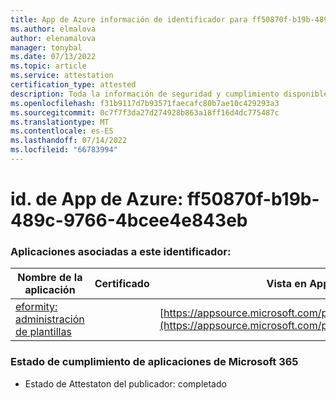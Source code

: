 ```yaml
---
title: App de Azure información de identificador para ff50870f-b19b-489c-9766-4bcee4e843eb
ms.author: elmalova
author: elenamalova
manager: tonybal
ms.date: 07/13/2022
ms.topic: article
ms.service: attestation
certification_type: attested
description: Toda la información de seguridad y cumplimiento disponible para ff50870f-b19b-489c-9766-4bcee4e843eb.
ms.openlocfilehash: f31b9117d7b93571faecafc80b7ae10c429293a3
ms.sourcegitcommit: 0c7f7f3da27d274928b863a18ff16d4dc775487c
ms.translationtype: MT
ms.contentlocale: es-ES
ms.lasthandoff: 07/14/2022
ms.locfileid: "66783994"
---
```

# <a name="azure-app-id-ff50870f-b19b-489c-9766-4bcee4e843eb"></a>id. de App de Azure: ff50870f-b19b-489c-9766-4bcee4e843eb


### <a name="apps-associated-with-this-id"></a>Aplicaciones asociadas a este identificador:
| **Nombre de la aplicación** | **Certificado** | **Vista en AppSource** |
|--------------|---------------|-----------------------|
| [eformity: administración de plantillas](../forward/WA200003519.md) |  | [https://appsource.microsoft.com/product/office/WA200003519](https://appsource.microsoft.com/product/office/WA200003519) |

### <a name="microsoft-365-app-compliance-status"></a>Estado de cumplimiento de aplicaciones de Microsoft 365
- Estado de Attestaton del publicador: completado
